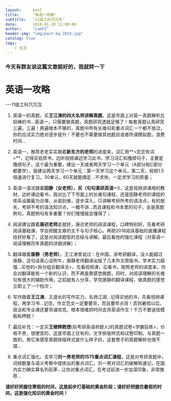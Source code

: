 ```yaml
---
layout:     post
title:      "英语一攻略"
subtitle:   "11级工科氕氘氚"
date:       2018-01-28 12:00:00
author:     "LamFZ"
header-img: "img/post-bg-2015.jpg"
catalog: true
tags:
    - 生活
---
```

### 今天有群友说这篇文章挺好的，我就转一下
# 英语一攻略
---11级工科氕氘氚


1. 英语一的真题，买**王江涛的四大名师讲解真题**，这是市面上对英一真题解析比较棒的书…英语一，只需要做真题，真题研究透就足够了！每套真题认真研究三遍，三遍！两遍根本不够的，真题中所有长难句和重点词汇一个都不放过，你的应试实力绝对逐步提升！不要也不需要做其他题目或者所谓模拟题，浪费时间…

2. 英语一，推荐老老实实跟着**新东方的老师**的进度来，词汇用**<恋恋有词>**，记得买纸质书，边听视频课边学习此书，学习词汇和撸顺句子，主要是撸顺句子，这个最为重要，建议一天或者两天学习一个单元（A部分和C部分都要学），我建议两天学习一个单元：第一天学习这个单元，第二天，视频1.5倍速进行复习。30单元，60天就能搞定…不求快，一定求学习的质量；

3. 英语一语法跟着**田静（女老师），买（句句真研英语一）**，这是视频讲课用的教材，边听课边看书，我对比了下市面上的长难句课程，还是田静老师的课程的体系设置最为合理，从易到难，逐步深入，只讲解考研所考的语法点，有的放矢，考研不考的语法知识点，一概不讲…而且课程和书本里的句子，全是真题例句，真题例句有多重要？你们慢慢就会懂得了；

4. 阅读建议跟着**唐迟老师**走就好，唐迟老师的阅读课程，口碑特别好。先看考研阅读基础课，学会把握文章的主干与句子核心。再把2018阅读基础的直播课程给好好看了，这是对阅读题型的总结与讲解。最后看他的强化课程（对英语一阅读理解历年真题的详细讲解）；

5. 翻译跟着**唐静（男老师）**，王江涛曾说过：在中国，讲考研翻译，没人能超过唐静，这句话真心没吹牛，唐静老师翻译出版了几本外文原版书，学术实力超强…买他的<拆分组合翻译法>，先看视频课，后看书，按照老师的进度来，你会对翻译能有一个新的认识，而不再是靠感觉做题，同时，对阅读理解的长难句有很大的辅助作用，之前就有人分享，学完唐静的翻译课程，做真题的感觉立即上了一个档次；

6. 写作跟着**王江涛**，王道长的写作实力，名扬江湖…记得买他的书，先看视频课程，再学习书…记住，作文范文一定要要背，而且要早点背！否则暑假以后，政治和专业课还要背诵攻克，根本很难挤时间去背英语作文！千万不要迷信模板和押题！

7. 最后补充：一定买**王继辉教授**(前考研英语命题人)的真题试卷<学霸狂练>，价格不贵，很便宜的，这是市面上仅有的，文字排版样式和试卷印制，与真题一致的，用它来感受真题排版样式是什么样子的，这套卷子的真题解析也很不错…

8. 重点词汇强化。去学习**刘一男老师的1575重点词汇课程**，这是对考研真题中，词频数量与语义考察中提炼出的重点词汇，刘一男对词汇的破解和速记，在国内实力确实算名列前茅…让你对重点词汇，在考试前进一步加深印象，非常推荐…

**请好好把握住寒假的时间，这是起步打基础的黄金阶段；请好好把握住暑假的时间，这是强化知识的黄金时间！**
